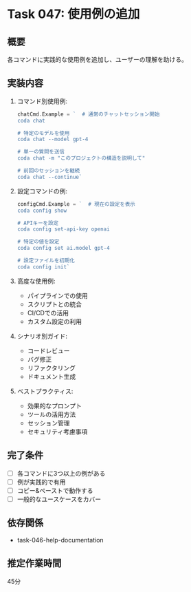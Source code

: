 # Task 047: 使用例の追加

## 概要
各コマンドに実践的な使用例を追加し、ユーザーの理解を助ける。

## 実装内容
1. コマンド別使用例:
   ```go
   chatCmd.Example = `  # 通常のチャットセッション開始
   coda chat
   
   # 特定のモデルを使用
   coda chat --model gpt-4
   
   # 単一の質問を送信
   coda chat -m "このプロジェクトの構造を説明して"
   
   # 前回のセッションを継続
   coda chat --continue`
   ```

2. 設定コマンドの例:
   ```go
   configCmd.Example = `  # 現在の設定を表示
   coda config show
   
   # APIキーを設定
   coda config set-api-key openai
   
   # 特定の値を設定
   coda config set ai.model gpt-4
   
   # 設定ファイルを初期化
   coda config init`
   ```

3. 高度な使用例:
   - パイプラインでの使用
   - スクリプトとの統合
   - CI/CDでの活用
   - カスタム設定の利用

4. シナリオ別ガイド:
   - コードレビュー
   - バグ修正
   - リファクタリング
   - ドキュメント生成

5. ベストプラクティス:
   - 効果的なプロンプト
   - ツールの活用方法
   - セッション管理
   - セキュリティ考慮事項

## 完了条件
- [ ] 各コマンドに3つ以上の例がある
- [ ] 例が実践的で有用
- [ ] コピー&ペーストで動作する
- [ ] 一般的なユースケースをカバー

## 依存関係
- task-046-help-documentation

## 推定作業時間
45分